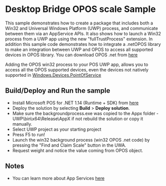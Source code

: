 ﻿# Desktop Bridge OPOS scale Sample

This sample demonstrates how to create a package that includes both a Win32 and Universal Windows Platform (UWP) process, and communicate between them via an AppService APIs. It also shows how to launch a Win32 process from a UWP app using the new "fullTrustProcess" extension.
In addition this sample code demonstrates how to integrate a .netOPOS library to make an integration between UWP and OPOS to access all supported devices in OPOS library.
You can download OPOS .net from [here](https://www.microsoft.com/en-us/download/details.aspx?id=42081)

Adding the OPOS win32 process to your POS UWP app, allows you to access all the OPOS supported devices, even the devices not natively supported in [Windows.​Devices.​Point​OfService](https://docs.microsoft.com/en-us/uwp/api/windows.devices.pointofservice)


Build/Deploy and Run the sample
-------------------------------

 - Install Microsoft POS for .NET 1.14 (Runtime + SDK) from [here](https://www.microsoft.com/en-us/download/details.aspx?id=42081)
 - Deploy the solution by selecting **Build** \> **Deploy solution**.
 - Make sure the backgroundprocess.exe was copied to the Appx folder - UWP\bin\x64\Release\AppX if not rebuild the solution or copy it manually.
 - Select UWP project as your starting project
 - Press F5 to run!
 - Launch the win32 background process (win32 OPOS .net code) by pressing the "Find and Claim Scale" button in the UWA.
 - Request weight and notice the value coming from OPOS object.

Notes
------

- You can learn more about App Services [here](https://msdn.microsoft.com/library/windows/apps/xaml/windows.applicationmodel.appservice.aspx)
